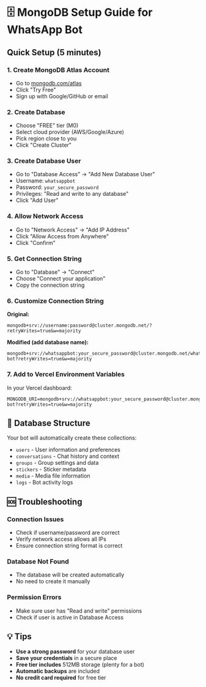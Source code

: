 # 🗄️ MongoDB Setup Guide for WhatsApp Bot

## Quick Setup (5 minutes)

### 1. Create MongoDB Atlas Account
- Go to [mongodb.com/atlas](https://mongodb.com/atlas)
- Click "Try Free"
- Sign up with Google/GitHub or email

### 2. Create Database
- Choose "FREE" tier (M0)
- Select cloud provider (AWS/Google/Azure)
- Pick region close to you
- Click "Create Cluster"

### 3. Create Database User
- Go to "Database Access" → "Add New Database User"
- Username: `whatsappbot`
- Password: `your_secure_password`
- Privileges: "Read and write to any database"
- Click "Add User"

### 4. Allow Network Access
- Go to "Network Access" → "Add IP Address"
- Click "Allow Access from Anywhere"
- Click "Confirm"

### 5. Get Connection String
- Go to "Database" → "Connect"
- Choose "Connect your application"
- Copy the connection string

### 6. Customize Connection String

**Original:**
```
mongodb+srv://username:password@cluster.mongodb.net/?retryWrites=true&w=majority
```

**Modified (add database name):**
```
mongodb+srv://whatsappbot:your_secure_password@cluster.mongodb.net/whatsapp-bot?retryWrites=true&w=majority
```

### 7. Add to Vercel Environment Variables

In your Vercel dashboard:
```
MONGODB_URI=mongodb+srv://whatsappbot:your_secure_password@cluster.mongodb.net/whatsapp-bot?retryWrites=true&w=majority
```

## 🔧 Database Structure

Your bot will automatically create these collections:

- `users` - User information and preferences
- `conversations` - Chat history and context
- `groups` - Group settings and data
- `stickers` - Sticker metadata
- `media` - Media file information
- `logs` - Bot activity logs

## 🆘 Troubleshooting

### Connection Issues
- Check if username/password are correct
- Verify network access allows all IPs
- Ensure connection string format is correct

### Database Not Found
- The database will be created automatically
- No need to create it manually

### Permission Errors
- Make sure user has "Read and write" permissions
- Check if user is active in Database Access

## 💡 Tips

- **Use a strong password** for your database user
- **Save your credentials** in a secure place
- **Free tier includes** 512MB storage (plenty for a bot)
- **Automatic backups** are included
- **No credit card required** for free tier 